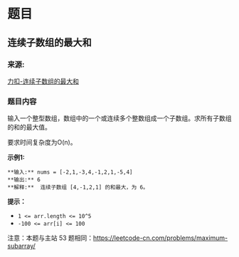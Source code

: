 # 题目

## 连续子数组的最大和

### 来源:

[力扣-连续子数组的最大和](https://leetcode-cn.com/problems/lian-xu-zi-shu-zu-de-zui-da-he-lcof/)

### 题目内容

输入一个整型数组，数组中的一个或连续多个整数组成一个子数组。求所有子数组的和的最大值。

要求时间复杂度为O(n)。



**示例1:**

    
    
    **输入:** nums = [-2,1,-3,4,-1,2,1,-5,4]
    **输出:** 6
    **解释:**  连续子数组 [4,-1,2,1] 的和最大，为 6。



**提示：**

  * `1 <= arr.length <= 10^5`
  * `-100 <= arr[i] <= 100`

注意：本题与主站 53 题相同：<https://leetcode-cn.com/problems/maximum-subarray/>



